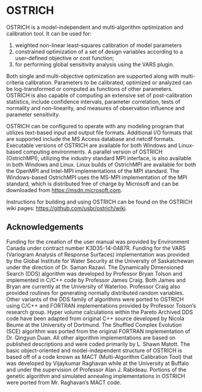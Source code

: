 # OSTRICH
OSTRICH is a model-independent and multi-algorithm optimization and calibration tool. It can be used for: 

1. weighted non-linear least-squares calibration of model parameters 
2. constrained optimization of a set of design variables according to a user-defined objective or cost function; 
3. for performing global sensitivity analysis using the VARS plugin. 

Both single and multi-objective optimization are supported along with multi-criteria calibration. Parameters to be calibrated, 
optimized or analyzed can be log-transformed or computed as functions of other parameters. OSTRICH is also capable of computing 
an extensive set of post-calibration statistics, include confidence intervals, parameter correlation, tests of normality and 
non-linearity, and measures of observation influence and parameter sensitivity. 

OSTRICH can be configured to operate with any modeling program that utilizes text-based input and output file formats. 
Additional I/O formats that are supported include the MS Access database and netcdf formats. Executable versions of OSTRICH are 
available for both Windows and Linux-based computing environments. A parallel version of OSTRICH (OstrichMPI), utilizing the 
industry standard MPI interface, is also available in both Windows and Linux. Linux builds of OstrichMPI are available for both 
the OpenMPI and Intel-MPI implementations of the MPI standard. The Windows-based OstrichMPI uses the MS-MPI implementation of 
the MPI standard, which is distributed free of charge by Microsoft and can be downloaded from https://msdn.microsoft.com.

Instructions for building and using OSTRICH can be found on the OSTRICH wiki pages: https://github.com/usbr/ostrich/wiki.

## Acknowledgements
Funding for the creation of the user manual was provided by Environment Canada under contract number K3D35-14-0487R. 
Funding for the VARS (Variogram Analysis of Response Surfaces) implementation was provided by the Global Institute for Water 
Security at the University of Saskatchewan under the direction of Dr. Saman Razavi. The Dynamically Dimensioned Search (DDS) 
algorithm was developed by Professor Bryan Tolson and implemented in C/C++ code by Professor James Craig. Both James and 
Bryan are currently at the University of Waterloo. Professor Craig also provided routines for generating normally distributed 
random variables. Other variants of the DDS family of algorithms were ported to OSTRICH using C/C++ and FORTRAN implementations 
provided by Professor Tolson’s research group. Hyper volume calculations within the Pareto Archived DDS code have been adapted 
from original C++ source developed by Nicola Beume at the University of Dortmund. The Shuffled Complex Evolution (SCE) 
algorithm was ported from the original FORTRAN implementation of Dr. Qingyun Duan. All other algorithm implementations are 
based on published descriptions and were coded primarily by L. Shawn Matott. The basic object-oriented and model-independent 
structure of OSTRICH is based off of a code known as MACT (Multi-Algorithm Calibration Tool) that was developed by Vijaykumar 
Raghavan while at the University at Buffalo and under the supervision of Professor Alan J. Rabideau. Portions of the genetic 
algorithm and simulated annealing implementations in OSTRICH were ported from Mr. Raghavan’s MACT code.